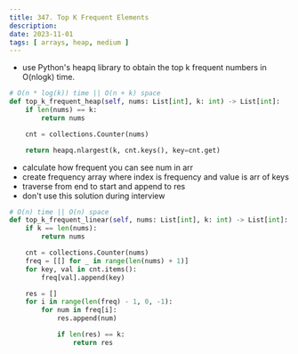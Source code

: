 ```yaml
---
title: 347. Top K Frequent Elements
description:
date: 2023-11-01
tags: [ arrays, heap, medium ]
---
```


- use Python's heapq library to obtain the top k frequent numbers in O(nlogk) time.

```python
# O(n * log(k)) time || O(n + k) space
def top_k_frequent_heap(self, nums: List[int], k: int) -> List[int]:
    if len(nums) == k:
        return nums

    cnt = collections.Counter(nums)

    return heapq.nlargest(k, cnt.keys(), key=cnt.get)
```

- calculate how frequent you can see num in arr
- create frequency array where index is frequency and value is arr of keys
- traverse from end to start and append to res
- don't use this solution during interview

```python
# O(n) time || O(n) space
def top_k_frequent_linear(self, nums: List[int], k: int) -> List[int]:
    if k == len(nums):
        return nums

    cnt = collections.Counter(nums)
    freq = [[] for _ in range(len(nums) + 1)]
    for key, val in cnt.items():
        freq[val].append(key)

    res = []
    for i in range(len(freq) - 1, 0, -1):
        for num in freq[i]:
            res.append(num)

            if len(res) == k:
                return res
```
